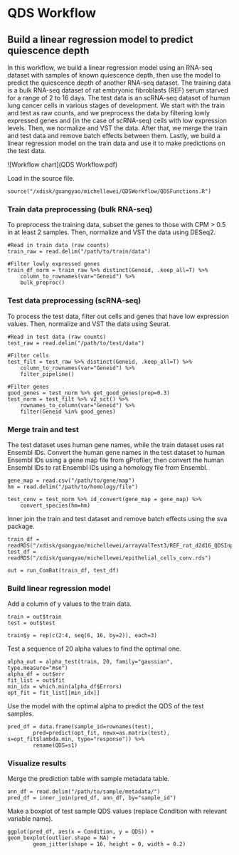 # QDS Workflow
## Build a linear regression model to predict quiescence depth
In this workflow, we build a linear regression model using an RNA-seq dataset with samples of known quiescence depth, then use the model to predict the quiescence depth of another RNA-seq dataset. The training data is a bulk RNA-seq dataset of rat embryonic fibroblasts (REF) serum starved for a range of 2 to 16 days. The test data is an scRNA-seq dataset of human lung cancer cells in various stages of development. We start with the train and test as raw counts, and we preprocess the data by filtering lowly expressed genes and (in the case of scRNA-seq) cells with low expression levels. Then, we normalize and VST the data. After that, we merge the train and test data and remove batch effects between them. Lastly, we build a linear regression model on the train data and use it to make predictions on the test data.

![Workflow chart](QDS Workflow.pdf)

Load in the source file.
```
source("/xdisk/guangyao/michellewei/QDSWorkflow/QDSFunctions.R")
```

### Train data preprocessing (bulk RNA-seq)
To preprocess the training data, subset the genes to those with CPM > 0.5 in at least 2 samples. Then, normalize and VST the data using DESeq2.
```
#Read in train data (raw counts)
train_raw = read.delim("/path/to/train/data") 

#Filter lowly expressed genes
train_df_norm = train_raw %>% distinct(Geneid, .keep_all=T) %>%
    column_to_rownames(var="Geneid") %>%
    bulk_preproc() 
```

### Test data preprocessing (scRNA-seq)
To process the test data, filter out cells and genes that have low expression values. Then, normalize and VST the data using Seurat.
```
#Read in test data (raw counts)
test_raw = read.delim("/path/to/test/data")

#Filter cells
test_filt = test_raw %>% distinct(Geneid, .keep_all=T) %>%
    column_to_rownames(var="Geneid") %>%
    filter_pipeline()

#Filter genes
good_genes = test_norm %>% get_good_genes(prop=0.3)
test_norm = test_filt %>% v2_sct() %>%
    rownames_to_column(var="Geneid") %>%
    filter(Geneid %in% good_genes)
```

### Merge train and test 
The test dataset uses human gene names, while the train dataset uses rat Ensembl IDs. Convert the human gene names in the test dataset to human Ensembl IDs using a gene map file from gProfiler, then convert the human Ensembl IDs to rat Ensembl IDs using a homology file from Ensembl.
```
gene_map = read.csv("/path/to/gene/map")
hm = read.delim("/path/to/homology/file")

test_conv = test_norm %>% id_convert(gene_map = gene_map) %>%
    convert_species(hm=hm)
```
Inner join the train and test dataset and remove batch effects using the sva package.
```
train_df = readRDS("/xdisk/guangyao/michellewei/arrayValTest3/REF_rat_d2d16_QDSInput.rds")
test_df = readRDS("/xdisk/guangyao/michellewei/epithelial_cells_conv.rds")

out = run_ComBat(train_df, test_df)
```

### Build linear regression model
Add a column of y values to the train data.
```
train = out$train
test = out$test

train$y = rep(c(2:4, seq(6, 16, by=2)), each=3)
```
Test a sequence of 20 alpha values to find the optimal one.
```
alpha_out = alpha_test(train, 20, family="gaussian", type.measure="mse")
alpha_df = out$err
fit_list = out$fit
min_idx = which.min(alpha_df$Errors)
opt_fit = fit_list[[min_idx]]
```
Use the model with the optimal alpha to predict the QDS of the test samples.
```
pred_df = data.frame(sample_id=rownames(test),
        pred=predict(opt_fit, newx=as.matrix(test), s=opt_fit$lambda.min, type="response")) %>%
        rename(QDS=s1)
```

### Visualize results
Merge the prediction table with sample metadata table.
```
ann_df = read.delim("/path/to/sample/metadata/")
pred_df = inner_join(pred_df, ann_df, by="sample_id")
```
Make a boxplot of test sample QDS values (replace Condition with relevant variable name).
```
ggplot(pred_df, aes(x = Condition, y = QDS)) + geom_boxplot(outlier.shape = NA) + 
        geom_jitter(shape = 16, height = 0, width = 0.2) 
```








